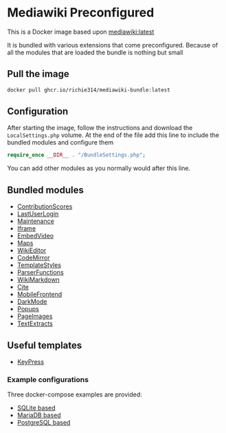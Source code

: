 # Mediawiki Preconfigured
This is a Docker image based upon [mediawiki:latest](https://hub.docker.com/_/mediawiki/)

It is bundled with various extensions that come preconfigured. Because of all the modules that are loaded the bundle is nothing but small

## Pull the image

```bash
docker pull ghcr.io/richie314/mediawiki-bundle:latest
```

## Configuration
After starting the image, follow the instructions and download the ```LocalSettings.php``` volume.
At the end of the file add this line to include the bundled modules and configure them

```php
require_once __DIR__ . "/BundleSettings.php";
```

You can add other modules as you normally would after this line.

## Bundled modules
- [ContributionScores](https://www.mediawiki.org/wiki/Extension:Contribution_Scores)
- [LastUserLogin](https://www.mediawiki.org/wiki/Extension:LastUserLogin)
- [Maintenance](https://www.mediawiki.org/wiki/Extension:Maintenance)
- [Iframe](https://www.mediawiki.org/wiki/Extension:Iframe)
- [EmbedVideo](https://github.com/StarCitizenWiki/mediawiki-extensions-EmbedVideo)
- [Maps](https://maps.extension.wiki/)
- [WikiEditor](https://www.mediawiki.org/wiki/Extension:WikiEditor)
- [CodeMirror](https://www.mediawiki.org/wiki/Extension:CodeMirror)
- [TemplateStyles](https://www.mediawiki.org/wiki/Extension:TemplateStyles)
- [ParserFunctions](https://www.mediawiki.org/wiki/Extension:ParserFunctions)
- [WikiMarkdown](https://github.com/kuenzign/WikiMarkdown/)
- [Cite](https://www.mediawiki.org/wiki/Extension:Cite)
- [MobileFrontend](https://www.mediawiki.org/wiki/Extension:MobileFrontend)
- [DarkMode](https://www.mediawiki.org/wiki/Extension:DarkMode)
- [Popups](https://www.mediawiki.org/wiki/Extension:Popups)
- [PageImages](https://www.mediawiki.org/wiki/Extension:PageImages)
- [TextExtracts](https://www.mediawiki.org/wiki/Extension:TextExtracts)

## Useful templates
- [KeyPress](https://en.wikipedia.org/wiki/Template:Key_press)

### Example configurations
Three docker-compose examples are provided:
- [SQLite based](./Examples/sqlite/)
- [MariaDB based](./Examples/mariadb/)
- [PostgreSQL based](./Examples/postgres/)